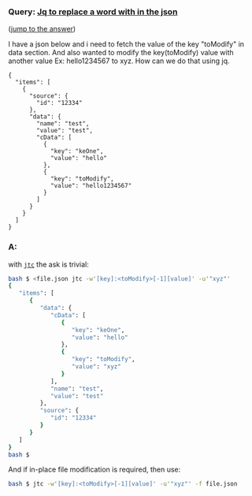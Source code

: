 ### Query: [Jq to replace a word with in the json](https://stackoverflow.com/questions/59952122/jq-to-replace-a-word-with-in-the-json)
([jump to the answer](https://github.com/ldn-softdev/stackoverflow-json/blob/master/lib/Jq%20to%20replace%20a%20word%20with%20in%20the%20json.md#a))

I have a json below and i need to fetch the value of the key "toModify" in data section. And also wanted to modify the key(toModify) value with another value Ex: hello1234567 to xyz. How can we do that using jq.

    {
      "items": [
        {
          "source": {
            "id": "12334"        
          },
          "data": {
            "name": "test",
            "value": "test",        
            "cData": [
              {
                "key": "keOne",
                "value": "hello"
              },
              {
                "key": "toModify",
                "value": "hello1234567"
              }
            ]
          } 
        }
      ]
    }

### A:
with [`jtc`](https://github.com/ldn-softdev/jtc) the ask is trivial:
```bash
bash $ <file.json jtc -w'[key]:<toModify>[-1][value]' -u'"xyz"'
{
   "items": [
      {
         "data": {
            "cData": [
               {
                  "key": "keOne",
                  "value": "hello"
               },
               {
                  "key": "toModify",
                  "value": "xyz"
               }
            ],
            "name": "test",
            "value": "test"
         },
         "source": {
            "id": "12334"
         }
      }
   ]
}
bash $ 
```
And if in-place file modification is required, then use:
```bash
bash $ jtc -w'[key]:<toModify>[-1][value]' -u'"xyz"' -f file.json
```
